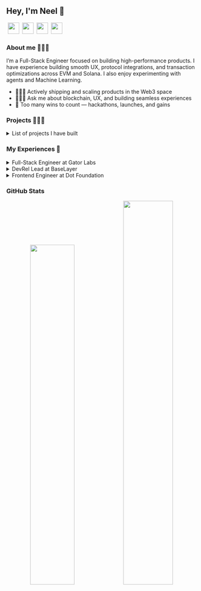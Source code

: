 <h2> Hey, I'm Neel 👋</h2> 

&nbsp;<a href="https://x.com/neel_ds"><image src="https://github.com/user-attachments/assets/3f0642ad-e39d-4e21-82d0-2f1a5639522f" height="30"></a>&nbsp;&nbsp;<a href="https://www.linkedin.com/in/neelds/"><image src="https://github.com/user-attachments/assets/9abddd35-c725-4edc-90b5-3e0f27d55043" height="30"></a>&nbsp;&nbsp;<a href="https://t.me/neel_ds"><image src="https://github.com/user-attachments/assets/629f724a-9c93-4e12-8eee-0da512928807" height="30"></a>&nbsp;&nbsp;<a href="mailto:neelp0980@gmail.com?subject=Hey%20Neel,%20From%20Anon"><image src="https://i.postimg.cc/bwd09BS4/gmail.png" height="30"></a>&nbsp;&nbsp;

### About me 🧑🏻‍🚀
<p> I’m a Full-Stack Engineer focused on building high-performance products. I have experience building smooth UX, protocol integrations, and transaction optimizations across EVM and Solana. I also enjoy experimenting with agents and Machine Learning. </p>

- 👨🏻‍💻 Actively shipping and scaling products in the Web3 space
- 🧙🏻‍♂️ Ask me about blockchain, UX, and building seamless experiences
- 🏅 Too many wins to count — hackathons, launches, and gains

### Projects 🚣🏻‍♂️

<details>
	<summary>List of projects I have built</summary>

| Name | Description | Source Code | Deployed at | Built at |
|:----:|:------------|:----:|:-----------:|:----:|
| DegenAsk | A social Q&A app on Base, pay to ask & earn when others peek into the answers. | | [Site](https://www.degenask.me/) | Based Fellowship |
| OpinionSwap | Earn rewards by trading opinion on frames and create campaigns for opinion | | [Vercel](https://opinion-swap.vercel.app/) | 🏅[ETHGlobal](https://ethglobal.com/showcase/opinionswap-7i953) |
| Dripcaster | It is a platform for Drip creators to sell digital products (videos, e-books, art) via Farcaster Frames. | [Repo](https://github.com/Open-Sorcerer/dripcaster) | [Site](https://dripcaster.xyz) | 🏅[Solana Renaissance Side Track](https://x.com/SuperteamEarn/status/1780936455206117883) |
| OnlyFrames | A platform for creators to sell digital products (videos, e-books, images) via Farcaster Frames. Users can discover and purchase these digital assets by minting Access NFTs, which grant them access to the purchased content. | [Repo](https://github.com/Open-Sorcerer/onlyframes-ui) | [Vercel](https://onlyframes-ui-final.vercel.app/) | 🏅[ETHGlobal](https://ethglobal.com/showcase/onlyframes-pucwj) |
| camp | A NFT membership marketplace for creators to create campaigns on Base | [Repo](https://github.com/neel-ds/camp) | [Vercel](https://camp-base.vercel.app/) | |
| cNFT Frame | Built a cNFT minting Farcaster Frame on Solana using Underdog Protocol and Onchainkit | [Repo](https://github.com/neel-ds/cNFT-Frame-Boilerplate) | [Frame](https://warpcast.com/neelpatel/0x01b13772) |  |
| Myriad | A new approach towards having actual fun with DAOs. It is a platform that allows you to create and participate in DAOs and also take them to Farcaster Frames which add a new layer of fun and excitement to the DAO experience. | [Repo](https://github.com/Open-Sorcerer/myriad) | [Vercel](https://myriad-zk.vercel.app/) | 🏅[ETHGlobal](https://ethglobal.com/showcase/myriad-ikrgt) |
| Finn | Finn comes hand-in-hand with creating buckets consisting of tokens on multiple networks and investing in buckets with good market performance. It streamlines the process of investment with overall balanced high returns. | [Repo](https://github.com/neel-ds/finn) | [Vercel](https://eth-finn.vercel.app/) | 🏅[ETHIndia](https://devfolio.co/projects/finn-6e20) |
| Semaphore-App | Implementation of Semaphore identity, groups and proof for anonymous group interaction | [Repo](https://github.com/neel-ds/semaphore-app) | |
| RouteX | The user can have confidence that they are purchasing genuine products and not counterfeits. | [Repo](https://github.com/neel-ds/route-x) | [Vercel](https://route-x.vercel.app/) |🏅[Devpost](https://devpost.com/software/routex-ak1jf2) |
| Sonate | Create your on-chain social profile, flex your work in Solana Ecosystem and earn your credits in many ways. | [Repo](https://github.com/neel-ds/sonate) | [Vercel](https://sonate.vercel.app/) | Solana HH|
| Xmtp-demo | Implementation of XMTP client | [Repo](https://github.com/neel-ds/xmtp-demo) | |
| Safe-Relay App | Implementation of Safe Relay Kit with Gelato 1Balance for Gasless Txn on OP stack | [Repo](https://github.com/neel-ds/safe-relay-demo-app) | |
| Rainbowkit-Web3 Auth | Custom connect button with plugin for social logins and external wallet provider | [Repo](https://github.com/neel-ds/custom-rainbowkit-web3auth) | |
| Dataforge | With this platform, users can easily obtain the best-tweaked model for their data without needing to write any code. It will cover the entire process of experimentation, from exploratory data analysis to machine learning modeling. | [Repo](https://github.com/neel-ds/DataForge) | |
| Tokenverse | It provides an interactive no-code platform that allows users to create a community token and NFT memberships on multichains. Tokenverse empowers creators to build thriving web3 communities on multiple chains including Scroll, Mantle, Polygon zkEVM and Optimism mainnet. | [Repo](https://github.com/neel-ds/tokenverse) | [Vercel](https://tokenverse-eth.vercel.app/) | 🏅[ETHGlobal](https://ethglobal.com/showcase/tokenverse-q0tg2) 
| SOL Brew | Platform designed to empower creators, developers, and artists by providing them with a space to showcase their projects and receive micro-grants from their audience on Solana. By listing their projects on the platform and presenting a compelling pitch, users can attract support from individuals who are passionate about their work. | [Repo](https://github.com/neel-ds/solBrew) | [Vercel](https://sol-brew.vercel.app/) 
| TrustID | Streamline verification process of personhood leveraging zkp | [Repo](https://github.com/neel-ds/TrustID) | [Vercel](https://trustid.vercel.app/) | 🏅SSIP by Govt. of Gujarat |
| FitQuest | It solves the problem of inconsistency in fitness and wellness habits by providing users with a platform that encourages and rewards them for forming good fitness habits and staying committed to their goals. | [Repo](https://github.com/neel-ds/FitQuest) | [Vercel](https://fitquest.vercel.app/) | 🏅[Devfolio](https://devfolio.co/projects/fitquest-e1f1) |
| FitChain | FitChain - a decentralized fitness application that makes it easy to set weekly goals and track your progress, all while providing an incentivizing feature to help you unlock your full potential. | [Repo](https://github.com/neel-ds/fitChain) | [Vercel](https://fitchain.vercel.app/) | 🏅[Devpost](https://devpost.com/software/fitchain) |
| Fare-Prediction | Developed end-to-end taxi fare prediction using big data NYC Taxi Fare on Azure portal and achieved best performance by ensemble methods. | [Repo](https://github.com/neel-ds/Fare-Prediction) | |
| Face-Recognition-Based-Attendance-System | Code repository for attendance system using face recognition. It is based on computer vision. | [Repo](https://github.com/neel-ds/Face-Recognition-Based-Attendance-System) | |
| Web Scraping Exercises | Code repository for Hands-On Web Scraping with Python (Packt). | [Repo](https://github.com/neel-ds/web-scraping) | |
| Land Registry | Land registry with Self-sovereign Identity on Hyperledger Aries  | [Repo](https://github.com/neel-ds/Land-Registry-SSI) | | 
| Risk Assessment | Built model of capitalization rate prediction on confidential bank data | [Repo](https://github.com/neel-ds/Risk-Assessment-Capitalization-Rate-Prediction) | | 
| DataCV | Drive to store and read data through IPFS | [Repo](https://github.com/neel-ds/DataCV) | | HackSVIT | 
		

</details>


### My Experiences 🙌

<details>
<summary>Full-Stack Engineer at Gator Labs</summary>
<br>

Built a PWA and Telegram Bot for Chomp, a market-based oracle designed as a fast-play quiz and trivia game for users.
</details>

<details>
<summary>DevRel Lead at BaseLayer</summary>
<br>

Built Rollup-as-a-Service platform, Docs, and Faucet for [TrueZK](https://truezk.com)
</details>


<details>
<summary>Frontend Engineer at Dot Foundation</summary>
<br>

Built three products for [DotNames](https://dotnames.me), improved UX of products having 154k+ MAU, and fixed production bugs. Shipped quest app and points system of aggregator app. 
</details>
  
### GitHub Stats

<p align="center">
  <img width="48%" src="https://github-readme-stats.vercel.app/api?username=neel-ds&show_icons=true&hide_border=true&theme=calm" />
  <img width="51%" src="https://github-readme-streak-stats.herokuapp.com/?user=neel-ds&hide_border=true&theme=calm" />
</p>

